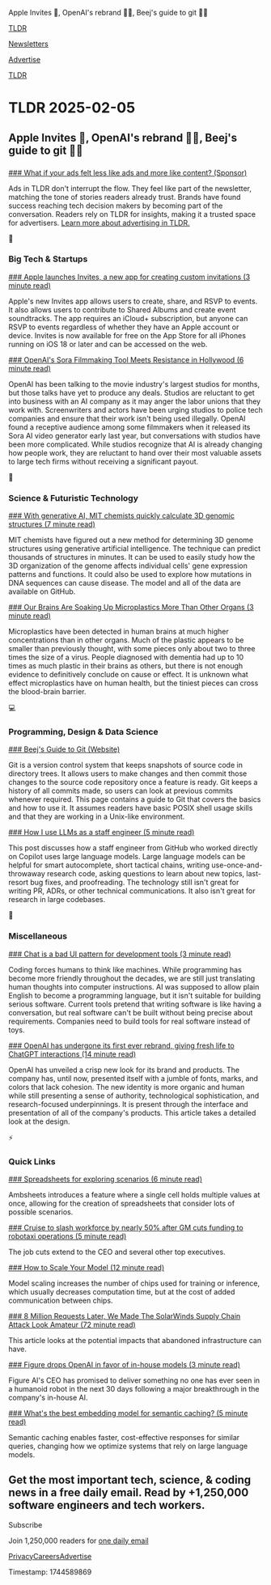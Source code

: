Apple Invites 👋, OpenAI's rebrand 🧑‍🎨, Beej's guide to git 👨‍💻

[TLDR](/)

[Newsletters](/newsletters)

[Advertise](https://advertise.tldr.tech/)

[TLDR](/)

# TLDR 2025-02-05

## Apple Invites 👋, OpenAI's rebrand 🧑‍🎨, Beej's guide to git 👨‍💻

### 

[### What if your ads felt less like ads and more like content? (Sponsor)](https://advertise.tldr.tech/?utm_source=tldr&amp;utm_medium=newsletter&amp;utm_campaign=primary02052025)

Ads in TLDR don't interrupt the flow. They feel like part of the newsletter, matching the tone of stories readers already trust. Brands have found success reaching tech decision makers by becoming part of the conversation. Readers rely on TLDR for insights, making it a trusted space for advertisers. [Learn more about advertising in TLDR.](https://advertise.tldr.tech/?utm_source=tldr&utm_medium=newsletter&utm_campaign=primary02052025)

📱

### Big Tech & Startups

[### Apple launches Invites, a new app for creating custom invitations (3 minute read)](https://techcrunch.com/2025/02/04/apple-launches-invites-a-new-app-for-creating-custom-invitations/?utm_source=tldrnewsletter)

Apple's new Invites app allows users to create, share, and RSVP to events. It also allows users to contribute to Shared Albums and create event soundtracks. The app requires an iCloud+ subscription, but anyone can RSVP to events regardless of whether they have an Apple account or device. Invites is now available for free on the App Store for all iPhones running on iOS 18 or later and can be accessed on the web.

[### OpenAI's Sora Filmmaking Tool Meets Resistance in Hollywood (6 minute read)](https://www.bloomberg.com/news/articles/2025-02-05/openai-s-sora-filmmaking-tool-meets-resistance-in-hollywood?accessToken=eyJhbGciOiJIUzI1NiIsInR5cCI6IkpXVCJ9.eyJzb3VyY2UiOiJTdWJzY3JpYmVyR2lmdGVkQXJ0aWNsZSIsImlhdCI6MTczODcyODc5OSwiZXhwIjoxNzM5MzMzNTk5LCJhcnRpY2xlSWQiOiJTUTFQUDlUMEFGQjQwMCIsImJjb25uZWN0SWQiOiJFQTExNDNDNTM4NEE0RUY5QTg5RjJEN0IxMTg2MzcwOSJ9.-tSgWp3MMEEG65c73iZ7OX7AVyE6PwB2DqSog7cVej8&amp;utm_source=tldrnewsletter)

OpenAI has been talking to the movie industry's largest studios for months, but those talks have yet to produce any deals. Studios are reluctant to get into business with an AI company as it may anger the labor unions that they work with. Screenwriters and actors have been urging studios to police tech companies and ensure that their work isn't being used illegally. OpenAI found a receptive audience among some filmmakers when it released its Sora AI video generator early last year, but conversations with studios have been more complicated. While studios recognize that AI is already changing how people work, they are reluctant to hand over their most valuable assets to large tech firms without receiving a significant payout.

🚀

### Science & Futuristic Technology

[### With generative AI, MIT chemists quickly calculate 3D genomic structures (7 minute read)](https://news.mit.edu/2025/with-generative-ai-mit-chemists-quickly-calculate-3d-genomic-structures-0131?utm_source=tldrnewsletter)

MIT chemists have figured out a new method for determining 3D genome structures using generative artificial intelligence. The technique can predict thousands of structures in minutes. It can be used to easily study how the 3D organization of the genome affects individual cells' gene expression patterns and functions. It could also be used to explore how mutations in DNA sequences can cause disease. The model and all of the data are available on GitHub.

[### Our Brains Are Soaking Up Microplastics More Than Other Organs (3 minute read)](https://www.discovermagazine.com/health/our-brains-are-soaking-up-microplastics-more-than-other-organs?utm_source=tldrnewsletter)

Microplastics have been detected in human brains at much higher concentrations than in other organs. Much of the plastic appears to be smaller than previously thought, with some pieces only about two to three times the size of a virus. People diagnosed with dementia had up to 10 times as much plastic in their brains as others, but there is not enough evidence to definitively conclude on cause or effect. It is unknown what effect microplastics have on human health, but the tiniest pieces can cross the blood-brain barrier.

💻

### Programming, Design & Data Science

[### Beej's Guide to Git (Website)](https://beej.us/guide/bggit/?utm_source=tldrnewsletter)

Git is a version control system that keeps snapshots of source code in directory trees. It allows users to make changes and then commit those changes to the source code repository once a feature is ready. Git keeps a history of all commits made, so users can look at previous commits whenever required. This page contains a guide to Git that covers the basics and how to use it. It assumes readers have basic POSIX shell usage skills and that they are working in a Unix-like environment.

[### How I use LLMs as a staff engineer (5 minute read)](https://www.seangoedecke.com/how-i-use-llms/?utm_source=tldrnewsletter)

This post discusses how a staff engineer from GitHub who worked directly on Copilot uses large language models. Large language models can be helpful for smart autocomplete, short tactical chains, writing use-once-and-throwaway research code, asking questions to learn about new topics, last-resort bug fixes, and proofreading. The technology still isn't great for writing PR, ADRs, or other technical communications. It also isn't great for research in large codebases.

🎁

### Miscellaneous

[### Chat is a bad UI pattern for development tools (3 minute read)](https://danieldelaney.net/chat/?utm_source=tldrnewsletter)

Coding forces humans to think like machines. While programming has become more friendly throughout the decades, we are still just translating human thoughts into computer instructions. AI was supposed to allow plain English to become a programming language, but it isn't suitable for building serious software. Current tools pretend that writing software is like having a conversation, but real software can't be built without being precise about requirements. Companies need to build tools for real software instead of toys.

[### OpenAI has undergone its first ever rebrand, giving fresh life to ChatGPT interactions (14 minute read)](https://www.wallpaper.com/tech/openai-has-undergone-its-first-ever-rebrand-giving-fresh-life-to-chatgpt-interactions?utm_source=tldrnewsletter)

OpenAI has unveiled a crisp new look for its brand and products. The company has, until now, presented itself with a jumble of fonts, marks, and colors that lack cohesion. The new identity is more organic and human while still presenting a sense of authority, technological sophistication, and research-focused underpinnings. It is present through the interface and presentation of all of the company's products. This article takes a detailed look at the design.

⚡

### Quick Links

[### Spreadsheets for exploring scenarios (6 minute read)](https://www.inkandswitch.com/ambsheets/?utm_source=tldrnewsletter)

Ambsheets introduces a feature where a single cell holds multiple values at once, allowing for the creation of spreadsheets that consider lots of possible scenarios.

[### Cruise to slash workforce by nearly 50% after GM cuts funding to robotaxi operations (5 minute read)](https://techcrunch.com/2025/02/04/cruise-to-slash-workforce-by-50-after-gm-cuts-funding-to-robotaxi-operations/?utm_source=tldrnewsletter)

The job cuts extend to the CEO and several other top executives.

[### How to Scale Your Model (12 minute read)](https://jax-ml.github.io/scaling-book/?utm_source=tldrnewsletter)

Model scaling increases the number of chips used for training or inference, which usually decreases computation time, but at the cost of added communication between chips.

[### 8 Million Requests Later, We Made The SolarWinds Supply Chain Attack Look Amateur (72 minute read)](https://labs.watchtowr.com/8-million-requests-later-we-made-the-solarwinds-supply-chain-attack-look-amateur/?utm_source=tldrnewsletter)

This article looks at the potential impacts that abandoned infrastructure can have.

[### Figure drops OpenAI in favor of in-house models (3 minute read)](https://techcrunch.com/2025/02/04/figure-drops-openai-in-favor-of-in-house-models/?utm_source=tldrnewsletter)

Figure AI's CEO has promised to deliver something no one has ever seen in a humanoid robot in the next 30 days following a major breakthrough in the company's in-house AI.

[### What's the best embedding model for semantic caching? (5 minute read)](https://redis.io/blog/whats-the-best-embedding-model-for-semantic-caching/?utm_source=tldrnewsletter)

Semantic caching enables faster, cost-effective responses for similar queries, changing how we optimize systems that rely on large language models.

## Get the most important tech, science, & coding news in a free daily email. Read by +1,250,000 software engineers and tech workers.

Subscribe

Join 1,250,000 readers for [one daily email](/api/latest/tech)

[Privacy](/privacy)[Careers](https://jobs.ashbyhq.com/tldr.tech)[Advertise](/tech/advertise)

Timestamp: 1744589869